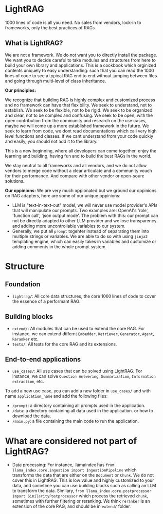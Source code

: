 # LightRAG
1000 lines of code is all you need. No sales from vendors, lock-in to frameworks, only the best practices of RAGs. 

## What is LightRAG?
We are not a framework. We do not want you to directly install the package. We want you to decide careful to take modules and structures from
here to build your own library and applications. This is a cookbook which orginized contents uniquely to easy understanding: 
such that you can read the 1000 lines of code to see a typical RAG end to end without jumping between files and going through
multi-level of class inheritance.

**Our principles:**

We recognize that building RAG is highly complex and customized process and no framework can have that flexibility. 
We seek to understand, not to establish. 
We seek to be flexible, not to be rigid.
We seek to be organized and clear, not to be complex and confusing.
We seek to be open, with the open contribution from the community and research on the use cases, maybe we will come up a more established framework in the future. 
We seek to learn from code, we dont read documentations which call very high level functions and classes. 
If we cant understand from your code quickly and easily, you should not add it to the library.

This is a new beginning, where all developers can come together, enjoy the learning and building, having fun and to build the best RAGs in the world.

We stay neutral to all frameworks and all vendors, and we do not allow vendors to merge code without a clear articulate and a community vouch for their performance. And compare with other vendor or open-soure solutions.

**Our oppinions:**
We are very much oppionated but we ground our oppinions on RAG adapters, here are some of our unique oppinions:
- LLM is "text-in-text-out" model, we will never use model provider's APIs that will manipulate our prompts. Two examples are: OpenAI's 'role', 'function call', 'json output mode'. The problem with this: our prompt can not be directly adapted to other LLM provider and we lose transparency and adding more uncontrollable variables to our system.
- Generally, we put all `prompt` togehter instead of separating them into multiple strings or variables. We are able to do so with using `jinja2` templating engine, which can easily takes in variables and customize or adding comments in the whole prompt system.
# Structure
## Foundation
- `lightrag/`: All core data structures, the core 1000 lines of code to cover the essence of a performant RAG.
## Building blocks
- `extend/`: All modules that can be used to extend the core RAG. For instance, we can extend differnt `Embedder`, `Retriever`, `Generator`, `Agent`, `Reranker` etc.
- `tests/`: All tests for the core RAG and its extensions.
## End-to-end applications
- `use_cases/`: All use cases that can be solved using LightRAG. For instance, we can solve `Question Answering`, `Summarization`, `Information extraction`, etc.

To add a new use case, you can add a new folder in `use_cases/` and with name `application_name` and add the following files:
- `/prompt`: a directory containing all prompts used in the application.
- `/data`: a directory containing all data used in the application. or how to download the data.
- `/main.py`: a file containing the main code to run the application.

# What are considered not part of LightRAG?
- Data processing: For instance, llamaindex has ```from llama_index.core.ingestion import IngestionPipeline``` which transforms the data that are either on the `Document` or `Chunk`. We do not cover this in LightRAG.
  This is low value and highly customized to your data, and sometime you can use building blocks such as calling an LLM to transform the data.
  Similary, `from llama_index.core.postprocessor import SimilarityPostprocessor` which process the retrieved `chunk`, sometimes with further filtering or reranking. We think `reranker` is an extension of the core RAG, and should be in `extend/` folder.


